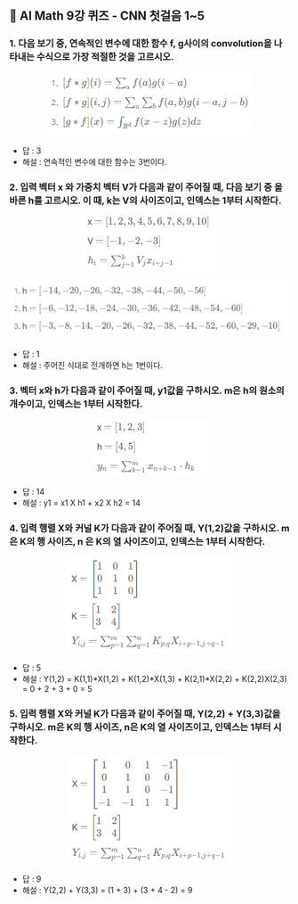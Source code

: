 ## 🍅 AI Math 9강 퀴즈 - CNN 첫걸음 1~5

### 1. 다음 보기 중, 연속적인 변수에 대한 함수 f, g사이의 convolution을 나타내는 수식으로 가장 적절한 것을 고르시오.
<p align="center"><img src="https://github.com/iamtrueline/Boostcamp_AI_Tech_Note/blob/main/images/day03_img15.PNG" alt="보기"></p>

- 답 : 3
- 해설 : 연속적인 변수에 대한 함수는 3번이다.

### 2. 입력 벡터 x 와 가중치 벡터 V가 다음과 같이 주어질 때, 다음 보기 중 올바른 h를 고르시오. 이 때, k는 V의 사이즈이고, 인덱스는 1부터 시작한다.
<p align="center"><img src="https://github.com/iamtrueline/Boostcamp_AI_Tech_Note/blob/main/images/day03_img16.PNG" alt="보기"></p>
<p align="center"><img src="https://github.com/iamtrueline/Boostcamp_AI_Tech_Note/blob/main/images/day03_img17.PNG" alt="보기"></p>

- 답 : 1
- 해설 : 주어진 식대로 전개하면 h는 1번이다.

### 3. 벡터 x와 h가 다음과 같이 주어질 때, y1값을 구하시오. m은 h의 원소의 개수이고, 인덱스는 1부터 시작한다.
<p align="center"><img src="https://github.com/iamtrueline/Boostcamp_AI_Tech_Note/blob/main/images/day03_img18.PNG" alt="보기"></p>

- 답 : 14
- 해설 : y1 = x1 X h1 + x2 X h2 = 14

### 4. 입력 행렬 X와 커널 K가 다음과 같이 주어질 때,  Y(1,2)값을 구하시오.  m은 K의 행 사이즈,  n 은 K의 열 사이즈이고, 인덱스는 1부터 시작한다.
<p align="center"><img src="https://github.com/iamtrueline/Boostcamp_AI_Tech_Note/blob/main/images/day03_img19.PNG" alt="보기"></p>

- 답 : 5
- 해설 : Y(1,2) = K(1,1)*X(1,2) + K(1,2)*X(1,3) + K(2,1)*X(2,2) + K(2,2)X(2,3) = 0 + 2 + 3 + 0 = 5

### 5. 입력 행렬 X와 커널 K가 다음과 같이 주어질 때, Y(2,2) + Y(3,3)값을 구하시오. m은 K의 행 사이즈,  n은 K의 열 사이즈이고, 인덱스는 1부터 시작한다.
<p align="center"><img src="https://github.com/iamtrueline/Boostcamp_AI_Tech_Note/blob/main/images/day03_img20.PNG" alt="보기"></p>

- 답 : 9
- 해설 : Y(2,2) + Y(3,3) = (1 + 3) + (3 + 4 - 2) = 9
